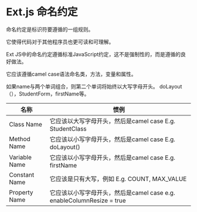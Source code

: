 # Ext.js 命名约定



命名约定是标识符要遵循的一组规则。

它使得代码对于其他程序员也更可读和可理解。

Ext JS中的命名约定遵循标准JavaScript约定，这不是强制性的，而是遵循的良好做法。

它应该遵循camel case语法命名类，方法，变量和属性。

如果name与两个单词组合，则第二个单词将始终以大写字母开头。 doLayout（），StudentForm，firstName等。

| 名称          | 惯例                                                         |
| ------------- | ------------------------------------------------------------ |
| Class Name    | 它应该以大写字母开头，然后是camel case E.g. StudentClass     |
| Method Name   | 它应该以小写字母开头，然后是camel case E.g. doLayout()       |
| Variable Name | 它应该以小写字母开头，然后是camel case E.g. firstName        |
| Constant Name | 它应该是只有大写，例如 E.g. COUNT, MAX_VALUE                 |
| Property Name | 它应该以小写字母开头，然后是camel case e.g. enableColumnResize = true |